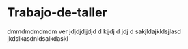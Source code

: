 # Trabajo-de-taller
dmmdmdmdmdm
ver
jdjdjdjjdjd
d
kjjdj
d
jdj
d
sakjldajkldsjlasd
jkdslkasdnldsalkdaskl
